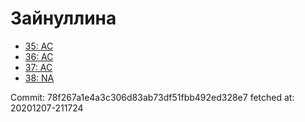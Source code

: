 # Зайнуллина
- [35: AC](35.md)
- [36: AC](36.md)
- [37: AC](37.md)
- [38: NA](38.md)

Commit: 78f267a1e4a3c306d83ab73df51fbb492ed328e7
 fetched at: 20201207-211724
